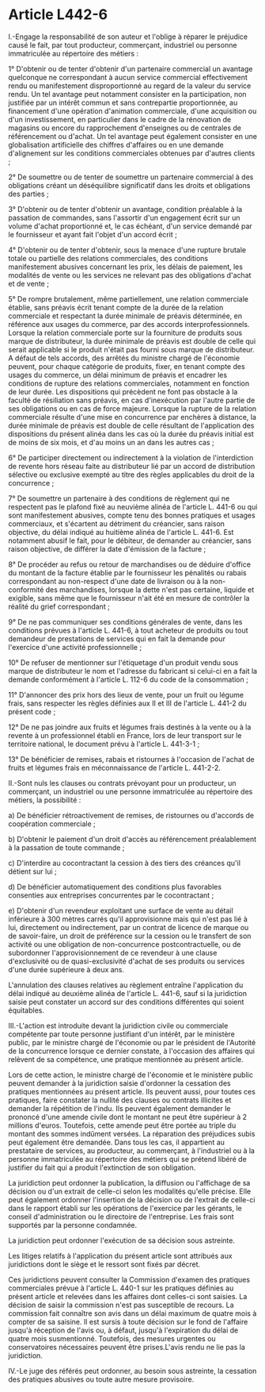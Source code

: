 # Article L442-6

I.-Engage la responsabilité de son auteur et l'oblige à réparer le préjudice causé le fait, par tout producteur, commerçant, industriel ou personne immatriculée au répertoire des métiers :

1° D'obtenir ou de tenter d'obtenir d'un partenaire commercial un avantage quelconque ne correspondant à aucun service commercial effectivement rendu ou manifestement disproportionné au regard de la valeur du service rendu. Un tel avantage peut notamment consister en la participation, non justifiée par un intérêt commun et sans contrepartie proportionnée, au financement d'une opération d'animation commerciale, d'une acquisition ou d'un investissement, en particulier dans le cadre de la rénovation de magasins ou encore du rapprochement d'enseignes ou de centrales de référencement ou d'achat. Un tel avantage peut également consister en une globalisation artificielle des chiffres d'affaires ou en une demande d'alignement sur les conditions commerciales obtenues par d'autres clients ;

2° De soumettre ou de tenter de soumettre un partenaire commercial à des obligations créant un déséquilibre significatif dans les droits et obligations des parties ;

3° D'obtenir ou de tenter d'obtenir un avantage, condition préalable à la passation de commandes, sans l'assortir d'un engagement écrit sur un volume d'achat proportionné et, le cas échéant, d'un service demandé par le fournisseur et ayant fait l'objet d'un accord écrit ;

4° D'obtenir ou de tenter d'obtenir, sous la menace d'une rupture brutale totale ou partielle des relations commerciales, des conditions manifestement abusives concernant les prix, les délais de paiement, les modalités de vente ou les services ne relevant pas des obligations d'achat et de vente ;

5° De rompre brutalement, même partiellement, une relation commerciale établie, sans préavis écrit tenant compte de la durée de la relation commerciale et respectant la durée minimale de préavis déterminée, en référence aux usages du commerce, par des accords interprofessionnels. Lorsque la relation commerciale porte sur la fourniture de produits sous marque de distributeur, la durée minimale de préavis est double de celle qui serait applicable si le produit n'était pas fourni sous marque de distributeur. A défaut de tels accords, des arrêtés du ministre chargé de l'économie peuvent, pour chaque catégorie de produits, fixer, en tenant compte des usages du commerce, un délai minimum de préavis et encadrer les conditions de rupture des relations commerciales, notamment en fonction de leur durée. Les dispositions qui précèdent ne font pas obstacle à la faculté de résiliation sans préavis, en cas d'inexécution par l'autre partie de ses obligations ou en cas de force majeure. Lorsque la rupture de la relation commerciale résulte d'une mise en concurrence par enchères à distance, la durée minimale de préavis est double de celle résultant de l'application des dispositions du présent alinéa dans les cas où la durée du préavis initial est de moins de six mois, et d'au moins un an dans les autres cas ;

6° De participer directement ou indirectement à la violation de l'interdiction de revente hors réseau faite au distributeur lié par un accord de distribution sélective ou exclusive exempté au titre des règles applicables du droit de la concurrence ;

7° De soumettre un partenaire à des conditions de règlement qui ne respectent pas le plafond fixé au neuvième alinéa de l'article L. 441-6 ou qui sont manifestement abusives, compte tenu des bonnes pratiques et usages commerciaux, et s'écartent au détriment du créancier, sans raison objective, du délai indiqué au huitième alinéa de l'article L. 441-6. Est notamment abusif le fait, pour le débiteur, de demander au créancier, sans raison objective, de différer la date d'émission de la facture ;

8° De procéder au refus ou retour de marchandises ou de déduire d'office du montant de la facture établie par le fournisseur les pénalités ou rabais correspondant au non-respect d'une date de livraison ou à la non-conformité des marchandises, lorsque la dette n'est pas certaine, liquide et exigible, sans même que le fournisseur n'ait été en mesure de contrôler la réalité du grief correspondant ;

9° De ne pas communiquer ses conditions générales de vente, dans les conditions prévues à l'article L. 441-6, à tout acheteur de produits ou tout demandeur de prestations de services qui en fait la demande pour l'exercice d'une activité professionnelle ;

10° De refuser de mentionner sur l'étiquetage d'un produit vendu sous marque de distributeur le nom et l'adresse du fabricant si celui-ci en a fait la demande conformément à l'article L. 112-6 du code de la consommation ;

11° D'annoncer des prix hors des lieux de vente, pour un fruit ou légume frais, sans respecter les règles définies aux II et III de l'article L. 441-2 du présent code ;

12° De ne pas joindre aux fruits et légumes frais destinés à la vente ou à la revente à un professionnel établi en France, lors de leur transport sur le territoire national, le document prévu à l'article L. 441-3-1 ;

13° De bénéficier de remises, rabais et ristournes à l'occasion de l'achat de fruits et légumes frais en méconnaissance de l'article L. 441-2-2.

II.-Sont nuls les clauses ou contrats prévoyant pour un producteur, un commerçant, un industriel ou une personne immatriculée au répertoire des métiers, la possibilité :

a) De bénéficier rétroactivement de remises, de ristournes ou d'accords de coopération commerciale ;

b) D'obtenir le paiement d'un droit d'accès au référencement préalablement à la passation de toute commande ;

c) D'interdire au cocontractant la cession à des tiers des créances qu'il détient sur lui ;

d) De bénéficier automatiquement des conditions plus favorables consenties aux entreprises concurrentes par le cocontractant ;

e) D'obtenir d'un revendeur exploitant une surface de vente au détail inférieure à 300 mètres carrés qu'il approvisionne mais qui n'est pas lié à lui, directement ou indirectement, par un contrat de licence de marque ou de savoir-faire, un droit de préférence sur la cession ou le transfert de son activité ou une obligation de non-concurrence postcontractuelle, ou de subordonner l'approvisionnement de ce revendeur à une clause d'exclusivité ou de quasi-exclusivité d'achat de ses produits ou services d'une durée supérieure à deux ans.

L'annulation des clauses relatives au règlement entraîne l'application du délai indiqué au deuxième alinéa de l'article L. 441-6, sauf si la juridiction saisie peut constater un accord sur des conditions différentes qui soient équitables.

III.-L'action est introduite devant la juridiction civile ou commerciale compétente par toute personne justifiant d'un intérêt, par le ministère public, par le ministre chargé de l'économie ou par le président de l'Autorité de la concurrence lorsque ce dernier constate, à l'occasion des affaires qui relèvent de sa compétence, une pratique mentionnée au présent article.

Lors de cette action, le ministre chargé de l'économie et le ministère public peuvent demander à la juridiction saisie d'ordonner la cessation des pratiques mentionnées au présent article. Ils peuvent aussi, pour toutes ces pratiques, faire constater la nullité des clauses ou contrats illicites et demander la répétition de l'indu. Ils peuvent également demander le prononcé d'une amende civile dont le montant ne peut être supérieur à 2 millions d'euros. Toutefois, cette amende peut être portée au triple du montant des sommes indûment versées. La réparation des préjudices subis peut également être demandée. Dans tous les cas, il appartient au prestataire de services, au producteur, au commerçant, à l'industriel ou à la personne immatriculée au répertoire des métiers qui se prétend libéré de justifier du fait qui a produit l'extinction de son obligation.

La juridiction peut ordonner la publication, la diffusion ou l'affichage de sa décision ou d'un extrait de celle-ci selon les modalités qu'elle précise. Elle peut également ordonner l'insertion de la décision ou de l'extrait de celle-ci dans le rapport établi sur les opérations de l'exercice par les gérants, le conseil d'administration ou le directoire de l'entreprise. Les frais sont supportés par la personne condamnée.

La juridiction peut ordonner l'exécution de sa décision sous astreinte.

Les litiges relatifs à l'application du présent article sont attribués aux juridictions dont le siège et le ressort sont fixés par décret.

Ces juridictions peuvent consulter la Commission d'examen des pratiques commerciales prévue à l'article L. 440-1 sur les pratiques définies au présent article et relevées dans les affaires dont celles-ci sont saisies. La décision de saisir la commission n'est pas susceptible de recours. La commission fait connaître son avis dans un délai maximum de quatre mois à compter de sa saisine. Il est sursis à toute décision sur le fond de l'affaire jusqu'à réception de l'avis ou, à défaut, jusqu'à l'expiration du délai de quatre mois susmentionné. Toutefois, des mesures urgentes ou conservatoires nécessaires peuvent être prises.L'avis rendu ne lie pas la juridiction.

IV.-Le juge des référés peut ordonner, au besoin sous astreinte, la cessation des pratiques abusives ou toute autre mesure provisoire.
